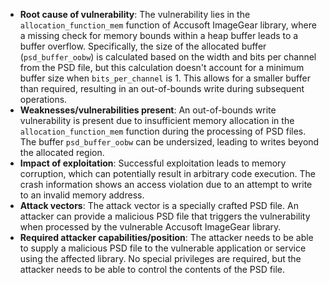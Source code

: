 - **Root cause of vulnerability**: The vulnerability lies in the `allocation_function_mem` function of Accusoft ImageGear library, where a missing check for memory bounds within a heap buffer leads to a buffer overflow. Specifically, the size of the allocated buffer (`psd_buffer_oobw`) is calculated based on the width and bits per channel from the PSD file, but this calculation doesn't account for a minimum buffer size when `bits_per_channel` is 1. This allows for a smaller buffer than required, resulting in an out-of-bounds write during subsequent operations.
- **Weaknesses/vulnerabilities present**: An out-of-bounds write vulnerability is present due to insufficient memory allocation in the `allocation_function_mem` function during the processing of PSD files. The buffer `psd_buffer_oobw` can be undersized, leading to writes beyond the allocated region.
- **Impact of exploitation**: Successful exploitation leads to memory corruption, which can potentially result in arbitrary code execution. The crash information shows an access violation due to an attempt to write to an invalid memory address.
- **Attack vectors**: The attack vector is a specially crafted PSD file. An attacker can provide a malicious PSD file that triggers the vulnerability when processed by the vulnerable Accusoft ImageGear library.
- **Required attacker capabilities/position**: The attacker needs to be able to supply a malicious PSD file to the vulnerable application or service using the affected library. No special privileges are required, but the attacker needs to be able to control the contents of the PSD file.